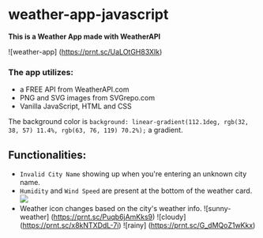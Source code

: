 # weather-app-javascript
**This is a Weather App made with WeatherAPI**

![weather-app] (https://prnt.sc/UaLOtGH83XIk)

### The app utilizes:
* a FREE API from WeatherAPI.com 
* PNG and SVG images from SVGrepo.com
* Vanilla JavaScript, HTML and CSS

The background color is `background: linear-gradient(112.1deg, rgb(32, 38, 57) 11.4%, rgb(63, 76, 119) 70.2%);` a gradient.

## Functionalities:
* `Invalid City Name` showing up when you're entering an unknown city name.
* `Humidity` and `Wind Speed` are present at the bottom of the weather card.
<img src="https://prnt.sc/FOp-gBmmUY4Y"></img>
* Weather icon changes based on the city's weather info.
![sunny-weather] (https://prnt.sc/Puqb6jAmKks9) ![cloudy] (https://prnt.sc/x8kNTXDdL-7i) ![rainy] (https://prnt.sc/G_dMQoZ1wKkx)